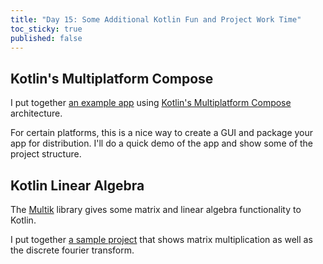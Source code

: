 ```yaml
---
title: "Day 15: Some Additional Kotlin Fun and Project Work Time"
toc_sticky: true
published: false
---
```


## Kotlin's Multiplatform Compose

I put together [an example app](https://github.com/OlinDSA2024/ComposeDemo) using [Kotlin's Multiplatform Compose](https://www.jetbrains.com/help/kotlin-multiplatform-dev/get-started.html) architecture.

For certain platforms, this is a nice way to create a GUI and package your app for distribution.  I'll do a quick demo of the app and show some of the project structure.

## Kotlin Linear Algebra

The [Multik](https://github.com/Kotlin/multik) library gives some matrix and linear algebra functionality to Kotlin.

I put together [a sample project](https://github.com/OlinDSA2024/MultikSample) that shows matrix multiplication as well as the discrete fourier transform.